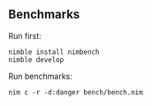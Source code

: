 ## Benchmarks

Run first:

```
nimble install nimbench
nimble develop
```

Run benchmarks:

```
nim c -r -d:danger bench/bench.nim
```

